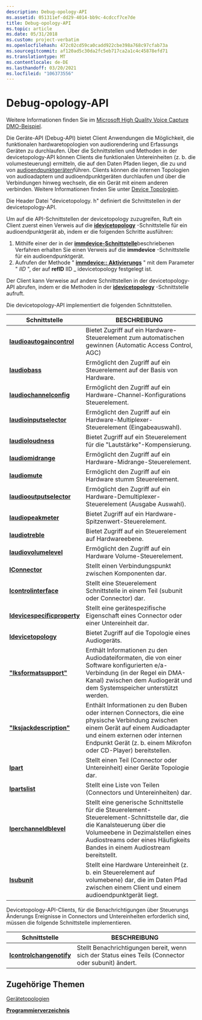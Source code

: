 ```yaml
---
description: Debug-opology-API
ms.assetid: 051311ef-dd29-4014-bb9c-4cdccf7ce7de
title: Debug-opology-API
ms.topic: article
ms.date: 05/31/2018
ms.custom: project-verbatim
ms.openlocfilehash: 472c02cd59ca0cadd922cbe398a768c97cfab73a
ms.sourcegitcommit: af120ad5c30da2fc5eb717ca2a1c4c45878efd71
ms.translationtype: MT
ms.contentlocale: de-DE
ms.lasthandoff: 03/20/2021
ms.locfileid: "106373556"
---
```

# <a name="devicetopology-api"></a>Debug-opology-API

Weitere Informationen finden Sie im [Microsoft High Quality Voice Capture DMO-Beispiel](https://github.com/microsoft/Windows-classic-samples/tree/master/Samples/Win7Samples/multimedia/audio/aecmicarray).

Die Geräte-API (Debug-API) bietet Client Anwendungen die Möglichkeit, die funktionalen hardwaretopologien von audiorendering und Erfassungs Geräten zu durchlaufen. Über die Schnittstellen und Methoden in der devicetopology-API können Clients die funktionalen Untereinheiten (z. b. die volumesteuerung) ermitteln, die auf den Daten Pfaden liegen, die zu und von [audioendpunktgeräten](audio-endpoint-devices.md)führen. Clients können die internen Topologien von audioadaptern und audioendpunktgeräten durchlaufen und über die Verbindungen hinweg wechseln, die ein Gerät mit einem anderen verbinden. Weitere Informationen finden Sie unter [Device Topologien](device-topologies.md).

Die Header Datei "devicetopology. h" definiert die Schnittstellen in der devicetopology-API.

Um auf die API-Schnittstellen der devicetopology zuzugreifen, Ruft ein Client zuerst einen Verweis auf die [**idevicetopology**](/windows/desktop/api/Devicetopology/nn-devicetopology-idevicetopology) -Schnittstelle für ein audioendpunktgerät ab, indem er die folgenden Schritte ausführen:

1.  Mithilfe einer der in der [**immdevice-Schnittstelle**](/windows/desktop/api/Mmdeviceapi/nn-mmdeviceapi-immdevice)beschriebenen Verfahren erhalten Sie einen Verweis auf die **immdevice** -Schnittstelle für ein audioendpunktgerät.
2.  Aufrufen der Methode " [**immdevice:: Aktivierungs**](/windows/desktop/api/Mmdeviceapi/nf-mmdeviceapi-immdevice-activate) " mit dem Parameter " *IID* ", der auf **refID** IID \_ idevicetopology festgelegt ist.

Der Client kann Verweise auf andere Schnittstellen in der devicetopology-API abrufen, indem er die Methoden in der [**idevicetopology**](/windows/desktop/api/Devicetopology/nn-devicetopology-idevicetopology) -Schnittstelle aufruft.

Die devicetopology-API implementiert die folgenden Schnittstellen.



| Schnittstelle                                                  | BESCHREIBUNG                                                                                                                                                                                                               |
|------------------------------------------------------------|---------------------------------------------------------------------------------------------------------------------------------------------------------------------------------------------------------------------------|
| [**Iaudioautogaincontrol**](/windows/desktop/api/Devicetopology/nn-devicetopology-iaudioautogaincontrol)     | Bietet Zugriff auf ein Hardware-Steuerelement zum automatischen gewinnen (Automatic Access Control, AGC)                                                                                                                                                               |
| [**Iaudiobass**](/windows/win32/api/devicetopology/nn-devicetopology-iaudiobass)                           | Ermöglicht den Zugriff auf ein Steuerelement auf der Basis von Hardware.                                                                                                                                                                         |
| [**Iaudiochannelconfig**](/windows/desktop/api/Devicetopology/nn-devicetopology-iaudiochannelconfig)         | Ermöglicht den Zugriff auf ein Hardware-Channel-Konfigurations Steuerelement.                                                                                                                                                              |
| [**Iaudioinputselector**](/windows/desktop/api/Devicetopology/nn-devicetopology-iaudioinputselector)         | Ermöglicht den Zugriff auf ein Hardware-Multiplexer-Steuerelement (Eingabeauswahl).                                                                                                                                                       |
| [**Iaudioloudness**](/windows/desktop/api/Devicetopology/nn-devicetopology-iaudioloudness)                   | Bietet Zugriff auf ein Steuerelement für die "Lautstärke"-Kompensierung.                                                                                                                                                                     |
| [**Iaudiomidrange**](/windows/win32/api/devicetopology/nn-devicetopology-iaudiomidrange)                   | Ermöglicht den Zugriff auf ein Hardware-Midrange-Steuerelement.                                                                                                                                                                     |
| [**Iaudiomute**](/windows/desktop/api/Devicetopology/nn-devicetopology-iaudiomute)                           | Ermöglicht den Zugriff auf ein Hardware stumm Steuerelement.                                                                                                                                                                               |
| [**Iaudiooutputselector**](/windows/desktop/api/Devicetopology/nn-devicetopology-iaudiooutputselector)       | Ermöglicht den Zugriff auf ein Hardware-Demultiplexer-Steuerelement (Ausgabe Auswahl).                                                                                                                                                    |
| [**Iaudiopeakmeter**](/windows/desktop/api/Devicetopology/nn-devicetopology-iaudiopeakmeter)                 | Bietet Zugriff auf ein Hardware-Spitzenwert-Steuerelement.                                                                                                                                                                         |
| [**Iaudiotreble**](/windows/win32/api/devicetopology/nn-devicetopology-iaudiotreble)                       | Bietet Zugriff auf ein Steuerelement auf Hardwareebene.                                                                                                                                                                       |
| [**Iaudiovolumelevel**](/windows/win32/api/devicetopology/nn-devicetopology-iaudiovolumelevel)             | Ermöglicht den Zugriff auf ein Hardware Volume-Steuerelement.                                                                                                                                                                             |
| [**IConnector**](/windows/desktop/api/Devicetopology/nn-devicetopology-iconnector)                           | Stellt einen Verbindungspunkt zwischen Komponenten dar.                                                                                                                                                                      |
| [**Icontrolinterface**](/windows/desktop/api/Devicetopology/nn-devicetopology-icontrolinterface)             | Stellt eine Steuerelement Schnittstelle in einem Teil (subunit oder Connector) dar.                                                                                                                                                          |
| [**Idevicespecificproperty**](/windows/desktop/api/Devicetopology/nn-devicetopology-idevicespecificproperty) | Stellt eine gerätespezifische Eigenschaft eines Connector oder einer Untereinheit dar.                                                                                                                                                          |
| [**Idevicetopology**](/windows/desktop/api/Devicetopology/nn-devicetopology-idevicetopology)                 | Bietet Zugriff auf die Topologie eines Audiogeräts.                                                                                                                                                                       |
| [**"Iksformatsupport"**](/windows/desktop/api/Devicetopology/nn-devicetopology-iksformatsupport)               | Enthält Informationen zu den Audiodateiformaten, die von einer Software konfigurierten e/a-Verbindung (in der Regel ein DMA-Kanal) zwischen dem Audiogerät und dem Systemspeicher unterstützt werden.                                        |
| [**"Iksjackdescription"**](/windows/desktop/api/Devicetopology/nn-devicetopology-iksjackdescription)           | Enthält Informationen zu den Buben oder internen Connectors, die eine physische Verbindung zwischen einem Gerät auf einem Audioadapter und einem externen oder internen Endpunkt Gerät (z. b. einem Mikrofon oder CD-Player) bereitstellen. |
| [**Ipart**](/windows/desktop/api/Devicetopology/nn-devicetopology-ipart)                                     | Stellt einen Teil (Connector oder Untereinheit) einer Geräte Topologie dar.                                                                                                                                                            |
| [**Ipartslist**](/windows/desktop/api/Devicetopology/nn-devicetopology-ipartslist)                           | Stellt eine Liste von Teilen (Connectors und Untereinheiten) dar.                                                                                                                                                                     |
| [**Iperchanneldblevel**](/windows/desktop/api/Devicetopology/nn-devicetopology-iperchanneldblevel)           | Stellt eine generische Schnittstelle für die Steuerelement-Steuerelement-Schnittstelle dar, die die Kanalsteuerung über die Volumeebene in Dezimalstellen eines Audiostreams oder eines Häufigkeits Bandes in einem Audiostream bereitstellt.                                        |
| [**Isubunit**](/windows/win32/api/devicetopology/nn-devicetopology-isubunit)                               | Stellt eine Hardware Untereinheit (z. b. ein Steuerelement auf volumebene) dar, die im Daten Pfad zwischen einem Client und einem audioendpunktgerät liegt.                                                                             |



 

Devicetopology-API-Clients, für die Benachrichtigungen über Steuerungs Änderungs Ereignisse in Connectors und Untereinheiten erforderlich sind, müssen die folgende Schnittstelle implementieren.



| Schnittstelle                                            | BESCHREIBUNG                                                                      |
|------------------------------------------------------|----------------------------------------------------------------------------------|
| [**Icontrolchangenotify**](/windows/desktop/api/Devicetopology/nn-devicetopology-icontrolchangenotify) | Stellt Benachrichtigungen bereit, wenn sich der Status eines Teils (Connector oder subunit) ändert. |



 

## <a name="related-topics"></a>Zugehörige Themen

<dl> <dt>

[Gerätetopologien](device-topologies.md)
</dt> <dt>

[**Programmierverzeichnis**](programming-reference.md)
</dt> </dl>

 

 
